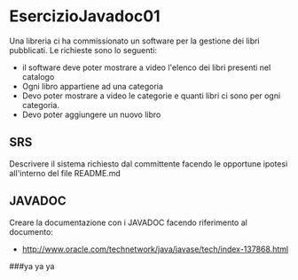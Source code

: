 # EsercizioJavadoc01
Una libreria ci ha commissionato un software per la gestione dei libri pubblicati. Le richieste sono lo seguenti:

* il software deve poter mostrare a video l'elenco dei libri presenti nel catalogo
* Ogni libro appartiene ad una categoria
* Devo poter mostrare a video le categorie e quanti libri ci sono per ogni categoria.
* Devo poter aggiungere un nuovo libro

## SRS

Descrivere il sistema richiesto dal committente facendo le opportune ipotesi all'interno del file README.md

## JAVADOC

Creare la documentazione con i JAVADOC facendo riferimento al documento:

* http://www.oracle.com/technetwork/java/javase/tech/index-137868.html

###ya ya ya 
